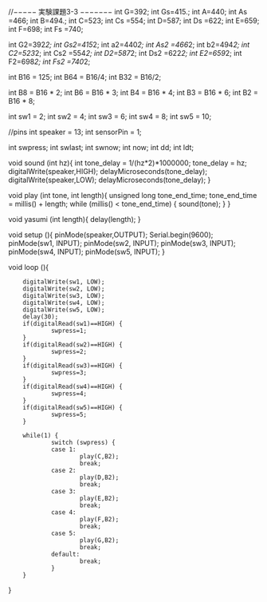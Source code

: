 
//−−−−− 実験課題3-3 −−−−−−−
int G=392;
int Gs=415.;
int A=440;
int As =466;
int B=494.;
int C=523;
int Cs =554;
int D=587;
int Ds =622;
int E=659;
int F=698;
int Fs =740;

int G2=392*2;
int Gs2=415*2;
int a2=440*2;
int As2 =466*2;
int b2=494*2;
int C2=523*2;
int Cs2 =554*2;
int D2=587*2;
int Ds2 =622*2;
int E2=659*2;
int F2=698*2;
int Fs2 =740*2;

int B16 = 125;
int B64 = B16/4;
int B32 = B16/2;

int B8 = B16 * 2;
int B6 = B16 * 3;
int B4 = B16 * 4;
int B3 = B16 * 6;
int B2 = B16 * 8;

int sw1 = 2;
int sw2 = 4;
int sw3 = 6;
int sw4 = 8;
int sw5 = 10;


//pins
int speaker = 13;
int sensorPin = 1;

int swpress;
int swlast;
int swnow;
int now;
int dd;
int ldt;

void sound (int hz){
        int tone_delay = 1/(hz*2)*1000000;
        tone_delay = hz;
        digitalWrite(speaker,HIGH);
        delayMicroseconds(tone_delay);
        digitalWrite(speaker,LOW);
        delayMicroseconds(tone_delay);
}

void play (int tone, int length){
        unsigned long tone_end_time;
        tone_end_time = millis() + length;
        while (millis() < tone_end_time) {
                sound(tone);
        }
}

void yasumi (int length){
        delay(length);
}

void setup (){
        pinMode(speaker,OUTPUT);
        Serial.begin(9600);
        pinMode(sw1, INPUT);
        pinMode(sw2, INPUT);
        pinMode(sw3, INPUT);
        pinMode(sw4, INPUT);
        pinMode(sw5, INPUT);
}

void loop (){

        digitalWrite(sw1, LOW);
        digitalWrite(sw2, LOW);
        digitalWrite(sw3, LOW);
        digitalWrite(sw4, LOW);
        digitalWrite(sw5, LOW);
        delay(30);
        if(digitalRead(sw1)==HIGH) {
                swpress=1;
        }
        if(digitalRead(sw2)==HIGH) {
                swpress=2;
        }
        if(digitalRead(sw3)==HIGH) {
                swpress=3;
        }
        if(digitalRead(sw4)==HIGH) {
                swpress=4;
        }
        if(digitalRead(sw5)==HIGH) {
                swpress=5;
        }

        while(1) {
                switch (swpress) {
                case 1:
                        play(C,B2);
                        break;
                case 2:
                        play(D,B2);
                        break;
                case 3:
                        play(E,B2);
                        break;
                case 4:
                        play(F,B2);
                        break;
                case 5:
                        play(G,B2);
                        break;
                default:
                        break;
                }
        }

  
}
